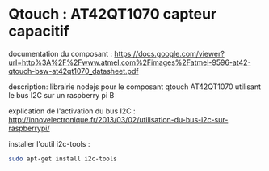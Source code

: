 Qtouch : AT42QT1070 capteur capacitif
======

documentation du composant :
https://docs.google.com/viewer?url=http%3A%2F%2Fwww.atmel.com%2Fimages%2Fatmel-9596-at42-qtouch-bsw-at42qt1070_datasheet.pdf

description:
librairie nodejs pour le composant qtouch AT42QT1070 utilisant le bus I2C sur un raspberry pi B

explication de l'activation du bus I2C : http://innovelectronique.fr/2013/03/02/utilisation-du-bus-i2c-sur-raspberrypi/

installer l'outil i2c-tools : 
~~~~ sh 
sudo apt-get install i2c-tools 
~~~~

